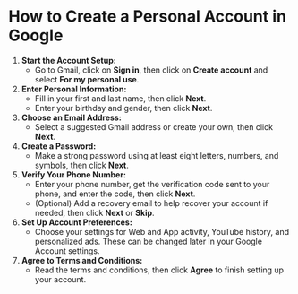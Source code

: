 # How to Create a Personal Account in Google

1. **Start the Account Setup:**
   - Go to Gmail, click on **Sign in**, then click on **Create account** and select **For my personal use**.
2. **Enter Personal Information:**
   - Fill in your first and last name, then click **Next**.
   - Enter your birthday and gender, then click **Next**.
3. **Choose an Email Address:**
   - Select a suggested Gmail address or create your own, then click **Next**.
4. **Create a Password:**
   - Make a strong password using at least eight letters, numbers, and symbols, then click **Next**.
5. **Verify Your Phone Number:**
   - Enter your phone number, get the verification code sent to your phone, and enter the code, then click **Next**.
   - (Optional) Add a recovery email to help recover your account if needed, then click **Next** or **Skip**.
6. **Set Up Account Preferences:**
   - Choose your settings for Web and App activity, YouTube history, and personalized ads. These can be changed later in your Google Account settings.
7. **Agree to Terms and Conditions:**
   - Read the terms and conditions, then click **Agree** to finish setting up your account.
